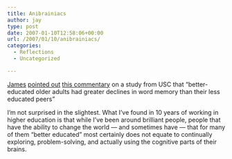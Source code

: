 ```yaml
---
title: Anibrainiacs
author: jay
type: post
date: 2007-01-10T12:58:06+00:00
url: /2007/01/10/anibrainiacs/
categories:
  - Reflections
  - Uncategorized

---
```

[James][1] [pointed out][2] [this commentary][3] on a study from USC that “better-educated older adults had greater declines in word memory than their less educated peers”

I’m not surprised in the slightest. What I’ve found in 10 years of working in higher education is that while I’ve been around brilliant people, people that have the ability to change the world — and sometimes have — that for many of them “better educated” most certainly does not equate to continually exploring, problem-solving, and actually using the cognitive parts of their brains.

 [1]: http://robinsonhouse.com
 [2]: http://www.robinsonhouse.com/2007/01/10/links-for-2007-01-10/
 [3]: http://www.collisiondetection.net/mt/archives/2007/01/study_after_70.html